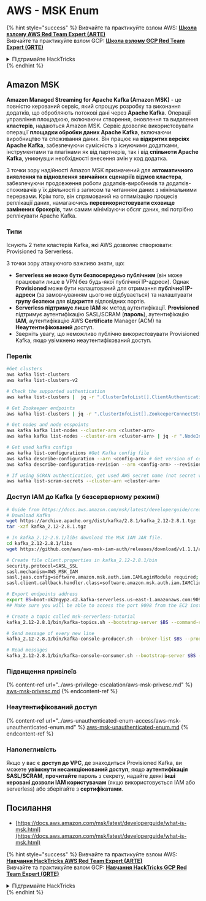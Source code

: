 # AWS - MSK Enum

{% hint style="success" %}
Вивчайте та практикуйте взлом AWS: <img src="/.gitbook/assets/image.png" alt="" data-size="line">[**Школа взлому AWS Red Team Expert (ARTE)**](https://training.hacktricks.xyz/courses/arte)<img src="/.gitbook/assets/image.png" alt="" data-size="line">\
Вивчайте та практикуйте взлом GCP: <img src="/.gitbook/assets/image (2).png" alt="" data-size="line">[**Школа взлому GCP Red Team Expert (GRTE)**<img src="/.gitbook/assets/image (2).png" alt="" data-size="line">](https://training.hacktricks.xyz/courses/grte)

<details>

<summary>Підтримайте HackTricks</summary>

* Перевірте [**плани підписки**](https://github.com/sponsors/carlospolop)!
* **Приєднуйтесь до** 💬 [**групи Discord**](https://discord.gg/hRep4RUj7f) або [**групи Telegram**](https://t.me/peass) або **слідкуйте** за нами на **Twitter** 🐦 [**@hacktricks\_live**](https://twitter.com/hacktricks\_live)**.**
* **Поширюйте хакерські трюки, надсилаючи PR до** [**HackTricks**](https://github.com/carlospolop/hacktricks) та [**HackTricks Cloud**](https://github.com/carlospolop/hacktricks-cloud) репозиторіїв на GitHub.

</details>
{% endhint %}

## Amazon MSK

**Amazon Managed Streaming for Apache Kafka (Amazon MSK)** - це повністю керований сервіс, який спрощує розробку та виконання додатків, що обробляють потокові дані через **Apache Kafka**. Операції управління площадкою, включаючи створення, оновлення та видалення **кластерів**, надаються Amazon MSK.
Сервіс дозволяє використовувати операції **площадки обробки даних Apache Kafka**, включаючи виробництво та споживання даних. Він працює на **відкритих версіях Apache Kafka**, забезпечуючи сумісність з існуючими додатками, інструментами та плагінами як від партнерів, так і від **спільноти Apache Kafka**, уникнувши необхідності внесення змін у код додатка.

З точки зору надійності Amazon MSK призначений для **автоматичного виявлення та відновлення звичайних сценаріїв відмов кластера**, забезпечуючи продовження роботи додатків-виробників та додатків-споживачів у їх діяльності з записом та читанням даних з мінімальними перервами. Крім того, він спрямований на оптимізацію процесів реплікації даних, намагаючись **перевикористовувати сховище замінених брокерів**, тим самим мінімізуючи обсяг даних, які потрібно реплікувати Apache Kafka.

### **Типи**

Існують 2 типи кластерів Kafka, які AWS дозволяє створювати: Provisioned та Serverless.

З точки зору атакуючого важливо знати, що:

* **Serverless не може бути безпосередньо публічним** (він може працювати лише в VPN без будь-якої публічної IP-адреси). Однак **Provisioned** може бути налаштований для отримання **публічної IP-адреси** (за замовчуванням цього не відбувається) та налаштувати **групу безпеки** для **відкриття** відповідних портів.
* **Serverless підтримує лише IAM** як метод аутентифікації. **Provisioned** підтримує аутентифікацію SASL/SCRAM (**пароль**), аутентифікацію **IAM**, аутентифікацію AWS **Certificate** Manager (ACM) та **Неаутентифікований** доступ.
* Зверніть увагу, що неможливо публічно використовувати Provisioned Kafka, якщо увімкнено неаутентифікований доступ. 

### Перелік
```bash
#Get clusters
aws kafka list-clusters
aws kafka list-clusters-v2

# Check the supported authentication
aws kafka list-clusters |  jq -r ".ClusterInfoList[].ClientAuthentication"

# Get Zookeeper endpoints
aws kafka list-clusters | jq -r ".ClusterInfoList[].ZookeeperConnectString, .ClusterInfoList[].ZookeeperConnectStringTls"

# Get nodes and node enspoints
aws kafka kafka list-nodes --cluster-arn <cluster-arn>
aws kafka kafka list-nodes --cluster-arn <cluster-arn> | jq -r ".NodeInfoList[].BrokerNodeInfo.Endpoints" # Get endpoints

# Get used kafka configs
aws kafka list-configurations #Get Kafka config file
aws kafka describe-configuration --arn <config-arn> # Get version of config
aws kafka describe-configuration-revision --arn <config-arn> --revision <version> # Get content of config version

# If using SCRAN authentication, get used AWS secret name (not secret value)
aws kafka list-scram-secrets --cluster-arn <cluster-arn>
```
### Доступ IAM до Kafka (у безсерверному режимі)
```bash
# Guide from https://docs.aws.amazon.com/msk/latest/developerguide/create-serverless-cluster.html
# Download Kafka
wget https://archive.apache.org/dist/kafka/2.8.1/kafka_2.12-2.8.1.tgz
tar -xzf kafka_2.12-2.8.1.tgz

# In kafka_2.12-2.8.1/libs download the MSK IAM JAR file.
cd kafka_2.12-2.8.1/libs
wget https://github.com/aws/aws-msk-iam-auth/releases/download/v1.1.1/aws-msk-iam-auth-1.1.1-all.jar

# Create file client.properties in kafka_2.12-2.8.1/bin
security.protocol=SASL_SSL
sasl.mechanism=AWS_MSK_IAM
sasl.jaas.config=software.amazon.msk.auth.iam.IAMLoginModule required;
sasl.client.callback.handler.class=software.amazon.msk.auth.iam.IAMClientCallbackHandler

# Export endpoints address
export BS=boot-ok2ngypz.c2.kafka-serverless.us-east-1.amazonaws.com:9098
## Make sure you will be able to access the port 9098 from the EC2 instance (check VPS, subnets and SG)

# Create a topic called msk-serverless-tutorial
kafka_2.12-2.8.1/bin/kafka-topics.sh --bootstrap-server $BS --command-config client.properties --create --topic msk-serverless-tutorial --partitions 6

# Send message of every new line
kafka_2.12-2.8.1/bin/kafka-console-producer.sh --broker-list $BS --producer.config client.properties --topic msk-serverless-tutorial

# Read messages
kafka_2.12-2.8.1/bin/kafka-console-consumer.sh --bootstrap-server $BS --consumer.config client.properties --topic msk-serverless-tutorial --from-beginning
```
### Підвищення привілеїв

{% content-ref url="../aws-privilege-escalation/aws-msk-privesc.md" %}
[aws-msk-privesc.md](../aws-privilege-escalation/aws-msk-privesc.md)
{% endcontent-ref %}

### Неаутентифікований доступ

{% content-ref url="../aws-unauthenticated-enum-access/aws-msk-unauthenticated-enum.md" %}
[aws-msk-unauthenticated-enum.md](../aws-unauthenticated-enum-access/aws-msk-unauthenticated-enum.md)
{% endcontent-ref %}

### Наполегливість

Якщо у вас є **доступ до VPC**, де знаходиться Provisioned Kafka, ви можете **увімкнути несанкціонований доступ**, якщо **аутентифікація SASL/SCRAM**, **прочитайте** пароль з секрету, надайте деякі **інші керовані дозволи IAM користувачам** (якщо використовується IAM або serverless) або зберігайте з **сертифікатами**.

## Посилання

* [https://docs.aws.amazon.com/msk/latest/developerguide/what-is-msk.html](https://docs.aws.amazon.com/msk/latest/developerguide/what-is-msk.html)

{% hint style="success" %}
Вивчайте та практикуйте взлом AWS:<img src="/.gitbook/assets/image.png" alt="" data-size="line">[**Навчання HackTricks AWS Red Team Expert (ARTE)**](https://training.hacktricks.xyz/courses/arte)<img src="/.gitbook/assets/image.png" alt="" data-size="line">\
Вивчайте та практикуйте взлом GCP: <img src="/.gitbook/assets/image (2).png" alt="" data-size="line">[**Навчання HackTricks GCP Red Team Expert (GRTE)**<img src="/.gitbook/assets/image (2).png" alt="" data-size="line">](https://training.hacktricks.xyz/courses/grte)

<details>

<summary>Підтримайте HackTricks</summary>

* Перевірте [**плани підписки**](https://github.com/sponsors/carlospolop)!
* **Приєднуйтесь до** 💬 [**групи Discord**](https://discord.gg/hRep4RUj7f) або [**групи telegram**](https://t.me/peass) або **слідкуйте** за нами на **Twitter** 🐦 [**@hacktricks\_live**](https://twitter.com/hacktricks\_live)**.**
* **Поширюйте хакерські трюки, надсилаючи PR до** [**HackTricks**](https://github.com/carlospolop/hacktricks) та [**HackTricks Cloud**](https://github.com/carlospolop/hacktricks-cloud) репозиторіїв GitHub.

</details>
{% endhint %}
